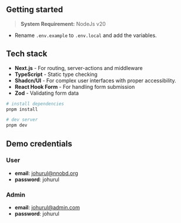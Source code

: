 ## Getting started
> **System Requirement:** NodeJs v20

- Rename `.env.example` to `.env.local` and add the variables.

## Tech stack
- **Next.js** - For routing, server-actions and middleware
- **TypeScript** - Static type checking
- **Shadcn/UI** - For complex user interfaces with proper accessibility.
- **React Hook Form** - For handling form submission
- **Zod** - Validating form data

```bash
# install dependencies
pnpm install

# dev server
pnpm dev
```

## Demo credentials

### User
- **email**: johurul@nnobd.org
- **password**: johurul

### Admin
- **email**: johurul@admin.com
- **password**: johurul